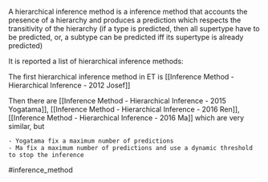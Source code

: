 A hierarchical inference method is a inference method that accounts the presence of a hierarchy and produces a prediction which respects the transitivity of the hierarchy (if a type is predicted, then all supertype have to be predicted, or, a subtype can be predicted iff its supertype is already predicted)

It is reported a list of hierarchical inference methods:

The first hierarchical inference method in ET is [[Inference Method - Hierarchical Inference - 2012 Josef]]

Then there are [[Inference Method - Hierarchical Inference - 2015 Yogatama]], [[Inference Method - Hierarchical Inference - 2016 Ren]], [[Inference Method - Hierarchical Inference - 2016 Ma]] which are very similar, but 
	
	- Yogatama fix a maximum number of predictions
	- Ma fix a maximum number of predictions and use a dynamic threshold to stop the inference

#inference_method
